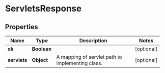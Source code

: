 
# ServletsResponse

## Properties
Name | Type | Description | Notes
------------ | ------------- | ------------- | -------------
**ok** | **Boolean** |  |  [optional]
**servlets** | **Object** | A mapping of servlet path to implementing class. |  [optional]



